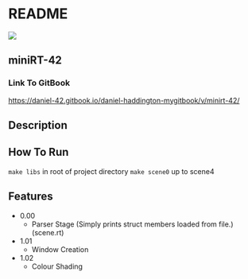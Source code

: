 # README

![](.gitbook/assets/42\_Logo.svg.png)

## miniRT-42

### Link To GitBook

https://daniel-42.gitbook.io/daniel-haddington-mygitbook/v/minirt-42/

## Description

## How To Run

`make libs` in root of project directory `make scene0` up to scene4

## Features

* 0.00
  * Parser Stage (Simply prints struct members loaded from file.) (scene.rt)
* 1.01
  * Window Creation
* 1.02
  * Colour Shading
